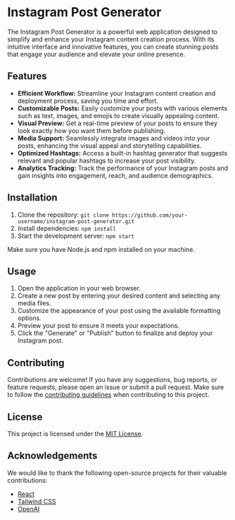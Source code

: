 # Instagram Post Generator

The Instagram Post Generator is a powerful web application designed to simplify and enhance your Instagram content creation process. With its intuitive interface and innovative features, you can create stunning posts that engage your audience and elevate your online presence.

## Features

- **Efficient Workflow:** Streamline your Instagram content creation and deployment process, saving you time and effort.
- **Customizable Posts:** Easily customize your posts with various elements such as text, images, and emojis to create visually appealing content.
- **Visual Preview:** Get a real-time preview of your posts to ensure they look exactly how you want them before publishing.
- **Media Support:** Seamlessly integrate images and videos into your posts, enhancing the visual appeal and storytelling capabilities.
- **Optimized Hashtags:** Access a built-in hashtag generator that suggests relevant and popular hashtags to increase your post visibility.
- **Analytics Tracking:** Track the performance of your Instagram posts and gain insights into engagement, reach, and audience demographics.

## Installation

1. Clone the repository: `git clone https://github.com/your-username/instagram-post-generator.git`
2. Install dependencies: `npm install`
3. Start the development server: `npm start`

Make sure you have Node.js and npm installed on your machine.

## Usage

1. Open the application in your web browser.
2. Create a new post by entering your desired content and selecting any media files.
3. Customize the appearance of your post using the available formatting options.
4. Preview your post to ensure it meets your expectations.
5. Click the "Generate" or "Publish" button to finalize and deploy your Instagram post.

## Contributing

Contributions are welcome! If you have any suggestions, bug reports, or feature requests, please open an issue or submit a pull request. Make sure to follow the [contributing guidelines](CONTRIBUTING.md) when contributing to this project.

## License

This project is licensed under the [MIT License](LICENSE).

## Acknowledgements

We would like to thank the following open-source projects for their valuable contributions:

- [React](https://reactjs.org)
- [Tailwind CSS](https://tailwindcss.com)
- [OpenAI](https://openai.com)
